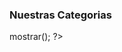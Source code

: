 <?php 
	include('includes/header.inc');
	include('php/Ccategorias.php');
	$categor= new CCategorias();
?>
<div id="banner">
	
</div>
<h3>Nuestras Categorias</h3>
<div id="cjCategoria">
	<?php 
		echo $categor->mostrar();
	?>
</div>
<?php 
	include('includes/footer.inc');
?>
		
